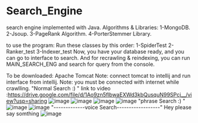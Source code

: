 # Search_Engine
search engine implemented with Java.
Algorithms & Libraries:
 1-MongoDB.
 2-Jsoup.
 3-PageRank Algorithm.
 4-PorterStemmer Library.
 
to use the program:
Run these classes by this order:
 1-SpiderTest
 2-Ranker_test
 3-Indexer_test
Now, you have your database ready, and you can go to interface to search.
And for recrawling & reindexing, you can run MAIN_SEARCH_ENG and search for query from the console.

To be downloaded:
Apache Tomcat
Note: connect tomcat to intellij and run interface from intellij.
Note: you must be connected with internet while crawlling.
"Normal Search :) "
link to video :https://drive.google.com/file/d/1Ao9zn5flbwaEXWd3kbQusquN99SPcj__/view?usp=sharing
![image](https://user-images.githubusercontent.com/88630231/177027666-0b9a85d2-aa4d-4dbd-b1b9-559f1f129cfa.png)
![image](https://user-images.githubusercontent.com/88630231/177027741-a04dda97-7b25-4674-8bcd-9b90a8a71dbb.png)
![image](https://user-images.githubusercontent.com/88630231/177027783-851b85e9-ab7a-464f-aa55-f2163f5ab6e8.png)
![image](https://user-images.githubusercontent.com/88630231/177027801-23d6f82d-6a77-4ea9-bb1b-62e1afafa974.png)
"phrase Search :) "
![image](https://user-images.githubusercontent.com/88630231/177027836-0be5588d-cc49-4c0b-8326-f51d1209cc51.png)
![image](https://user-images.githubusercontent.com/88630231/177027854-3e5c6325-a192-4dd7-b0c4-572e34073723.png)
"-------------voice Search------------------"
Hey please say somthing 
![image](https://user-images.githubusercontent.com/88630231/177027878-8dc02bef-64c8-49cf-af6a-5f7b16d32f3d.png)

